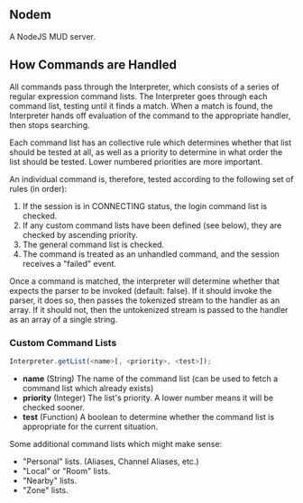 Nodem
-----
A NodeJS MUD server.

## How Commands are Handled
All commands pass through the Interpreter, which consists of a series of
regular expression command lists.  The Interpreter goes through each command
list, testing until it finds a match.  When a match is found, the Interpreter
hands off evaluation of the command to the appropriate handler, then stops
searching.

Each command list has an collective rule which determines whether that list
should be tested at all, as well as a priority to determine in what order
the list should be tested.  Lower numbered priorities are more important.

An individual command is, therefore, tested according to the following set
of rules (in order):
  1. If the session is in CONNECTING status, the login command list is
      checked.
  2. If any custom command lists have been defined (see below), they are
      checked by ascending priority.
  3. The general command list is checked.
  4. The command is treated as an unhandled command, and the session receives
      a "failed" event.

Once a command is matched, the interpreter will determine whether that expects
the parser to be invoked (default: false).  If it should invoke the parser, it
does so, then passes the tokenized stream to the handler as an array.  If it
should not, then the untokenized stream is passed to the handler as an array of
a single string.

### Custom Command Lists
```javascript
Interpreter.getList(<name>[, <priority>, <test>]);
```

  * **name** (String) The name of the command list (can be used to fetch a
      command list which already exists)
  * **priority** (Integer) The list's priority.  A lower number means it will
      be checked sooner.
  * **test** (Function) A boolean to determine whether the command list is
      appropriate for the current situation.

Some additional command lists which might make sense:
  * "Personal" lists. (Aliases, Channel Aliases, etc.)
  * "Local" or "Room" lists.
  * "Nearby" lists.
  * "Zone" lists.
